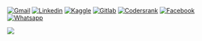 [![Gmail](https://img.shields.io/badge/EMAIL-red?style=for-the-badge&logo=gmail)](https://m.me/ok.tata.good.bye.gaya)
[![Linkedin](https://img.shields.io/badge/LINKEDIN-blue?style=for-the-badge&logo=linkedin)](https://m.me/ok.tata.good.bye.gaya)
[![Kaggle](https://img.shields.io/badge/KAGGLE-turquoise?style=for-the-badge&logo=kaggle)](https://m.me/ok.tata.good.bye.gaya)
[![Gitlab](https://img.shields.io/badge/GITLAB-red?style=for-the-badge&logo=gitlab)](https://m.me/ok.tata.good.bye.gaya)
[![Codersrank](https://img.shields.io/badge/CODERSRANK-gray?style=for-the-badge&logo=codersrank)](https://m.me/ok.tata.good.bye.gaya)
[![Facebook](https://img.shields.io/badge/FACEBOOK-blue?style=for-the-badge&logo=facebook)](https://m.me/ok.tata.good.bye.gaya)
[![Whatsapp](https://img.shields.io/badge/WHATSAPP-limeGreen?style=for-the-badge&logo=whatsapp)](https://m.me/ok.tata.good.bye.gaya)



<a href="mailto:istiyakaminsanto@gmail.com" target="_blank"><img src="https://img.shields.io/badge/EMAIL-red?style=for-the-badge&logo=gmail" target="_blank"></a>  
